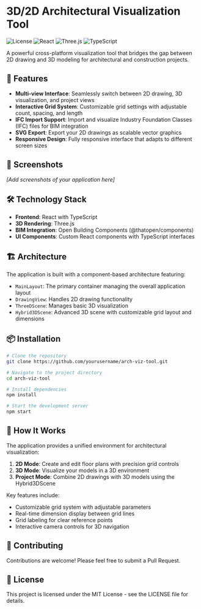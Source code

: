 # 3D/2D Architectural Visualization Tool

![License](https://img.shields.io/badge/license-MIT-blue.svg)
![React](https://img.shields.io/badge/React-18.x-61DAFB.svg)
![Three.js](https://img.shields.io/badge/Three.js-Latest-black.svg)
![TypeScript](https://img.shields.io/badge/TypeScript-4.x-3178C6.svg)

A powerful cross-platform visualization tool that bridges the gap between 2D drawing and 3D modeling for architectural and construction projects.

## 🚀 Features

- **Multi-view Interface**: Seamlessly switch between 2D drawing, 3D visualization, and project views
- **Interactive Grid System**: Customizable grid settings with adjustable count, spacing, and length
- **IFC Import Support**: Import and visualize Industry Foundation Classes (IFC) files for BIM integration
- **SVG Export**: Export your 2D drawings as scalable vector graphics
- **Responsive Design**: Fully responsive interface that adapts to different screen sizes

## 📸 Screenshots

*[Add screenshots of your application here]*

## 🛠️ Technology Stack

- **Frontend**: React with TypeScript
- **3D Rendering**: Three.js
- **BIM Integration**: Open Building Components (@thatopen/components)
- **UI Components**: Custom React components with TypeScript interfaces

## 🏗️ Architecture

The application is built with a component-based architecture featuring:

- `MainLayout`: The primary container managing the overall application layout
- `DrawingView`: Handles 2D drawing functionality
- `ThreeDScene`: Manages basic 3D visualization
- `Hybrid3DScene`: Advanced 3D scene with customizable grid layout and dimensions

## 📦 Installation

```bash
# Clone the repository
git clone https://github.com/yourusername/arch-viz-tool.git

# Navigate to the project directory
cd arch-viz-tool

# Install dependencies
npm install

# Start the development server
npm start
```

## 🧩 How It Works

The application provides a unified environment for architectural visualization:

1. **2D Mode**: Create and edit floor plans with precision grid controls
2. **3D Mode**: Visualize your models in a 3D environment
3. **Project Mode**: Combine 2D drawings with 3D models using the Hybrid3DScene

Key features include:
- Customizable grid system with adjustable parameters
- Real-time dimension display between grid lines
- Grid labeling for clear reference points
- Interactive camera controls for 3D navigation

## 🤝 Contributing

Contributions are welcome! Please feel free to submit a Pull Request.

## 📄 License

This project is licensed under the MIT License - see the LICENSE file for details.

